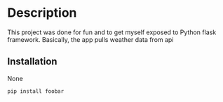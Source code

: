 # Description

This project was done for fun and to get myself exposed to Python flask framework.
Basically, the app pulls weather data from api

## Installation

None

```bash
pip install foobar
```

